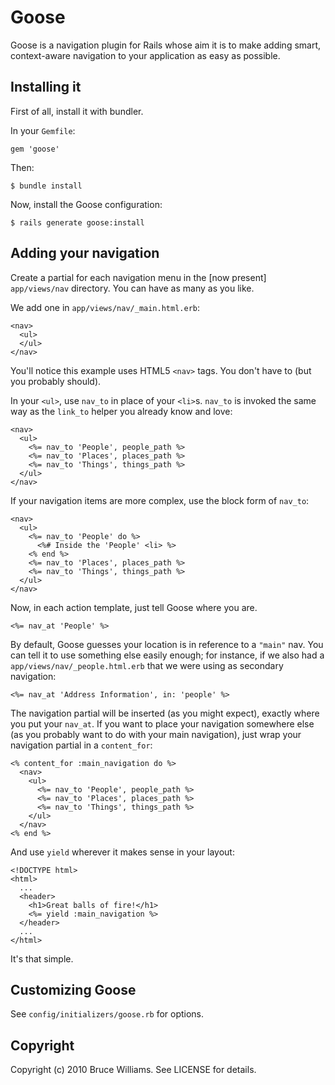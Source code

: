 Goose
=====

Goose is a navigation plugin for Rails whose aim it is to make adding
smart, context-aware navigation to your application as easy as
possible.

Installing it
-------------

First of all, install it with bundler.

In your `Gemfile`:

    gem 'goose'

Then:

    $ bundle install

Now, install the Goose configuration:

    $ rails generate goose:install

Adding your navigation
----------------------

Create a partial for each navigation menu in the [now present]
`app/views/nav` directory.  You can have as many as you like.

We add one in `app/views/nav/_main.html.erb`:

    <nav>
      <ul>
      </ul>
    </nav>

You'll notice this example uses HTML5 `<nav>` tags.  You don't have to
(but you probably should).

In your `<ul>`, use `nav_to` in place of your `<li>`s.  `nav_to` is
invoked the same way as the `link_to` helper you already know and love:

    <nav>
      <ul>
        <%= nav_to 'People', people_path %>
        <%= nav_to 'Places', places_path %>
        <%= nav_to 'Things', things_path %>
      </ul>
    </nav>

If your navigation items are more complex, use the block form of
`nav_to`:

    <nav>
      <ul>
        <%= nav_to 'People' do %>
          <%# Inside the 'People' <li> %>
        <% end %>
        <%= nav_to 'Places', places_path %>
        <%= nav_to 'Things', things_path %>
      </ul>
    </nav>


Now, in each action template, just tell Goose where you are.

    <%= nav_at 'People' %>

By default, Goose guesses your location is in reference to a `"main"`
nav.  You can tell it to use something else easily enough; for
instance, if we also had a `app/views/nav/_people.html.erb` that we
were using as secondary navigation:

    <%= nav_at 'Address Information', in: 'people' %>

The navigation partial will be inserted (as you might expect), exactly
where you put your `nav_at`.  If you want to place your navigation
somewhere else (as you probably want to do with your main navigation),
just wrap your navigation partial in a `content_for`:

    <% content_for :main_navigation do %>
      <nav>
        <ul>
          <%= nav_to 'People', people_path %>
          <%= nav_to 'Places', places_path %>
          <%= nav_to 'Things', things_path %>
        </ul>
      </nav>
    <% end %>

And use `yield` wherever it makes sense in your layout:

    <!DOCTYPE html>
    <html>
      ...
      <header>
        <h1>Great balls of fire!</h1>
        <%= yield :main_navigation %>
      </header>
      ...
    </html>

It's that simple.

Customizing Goose
-----------------

See `config/initializers/goose.rb` for options.

Copyright
---------

Copyright (c) 2010 Bruce Williams. See LICENSE for details.
